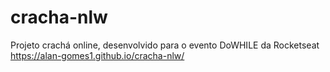 # cracha-nlw
Projeto crachá online, desenvolvido para o evento DoWHILE da Rocketseat
https://alan-gomes1.github.io/cracha-nlw/
